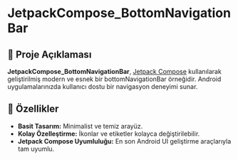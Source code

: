 # JetpackCompose_BottomNavigationBar

## 📱 Proje Açıklaması

**JetpackCompose_BottomNavigationBar**, [Jetpack Compose](https://developer.android.com/jetpack/compose) kullanılarak geliştirilmiş modern ve esnek bir bottomNavigationBar örneğidir. Android uygulamalarınızda kullanıcı dostu bir navigasyon deneyimi sunar.

## 🌟 Özellikler

- **Basit Tasarım:** Minimalist ve temiz arayüz.
- **Kolay Özelleştirme:** İkonlar ve etiketler kolayca değiştirilebilir.
- **Jetpack Compose Uyumluluğu:** En son Android UI geliştirme araçlarıyla tam uyumlu.

